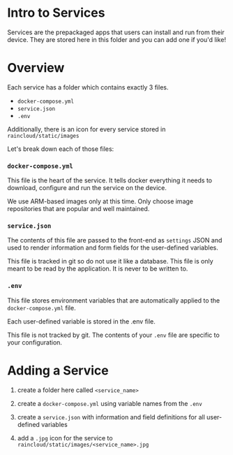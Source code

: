 # Intro to Services

Services are the prepackaged apps that users can install and run from their device.
They are stored here in this folder and you can add one if you'd like!

# Overview

Each service has a folder which contains exactly 3 files.

- `docker-compose.yml`
- `service.json`
- `.env`

Additionally, there is an icon for every service stored in `raincloud/static/images`

Let's break down each of those files:

### `docker-compose.yml`

This file is the heart of the service. It tells docker everything it needs to download,
configure and run the service on the device.

We use ARM-based images only at this time. Only choose image repositories that are popular and well maintained.

### `service.json`

The contents of this file are passed to the front-end as `settings` JSON and used
to render information and form fields for the user-defined variables.

This file is tracked in git so do not use it like a database. This file is only meant to be read by the application. It is never to be written to.

### `.env`

This file stores environment variables that are automatically applied to the `docker-compose.yml` file.

Each user-defined variable is stored in the .env file.

This file is not tracked by git. The contents of your `.env` file are specific to your configuration.

# Adding a Service

1. create a folder here called `<service_name>`

2. create a `docker-compose.yml` using variable names from the `.env`

3. create a `service.json` with information and field definitions for all user-defined variables

4. add a `.jpg` icon for the service to `raincloud/static/images/<service_name>.jpg`
